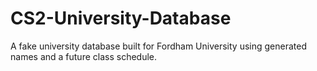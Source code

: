 # CS2-University-Database
A fake university database built for Fordham University using generated names and a future class schedule.
